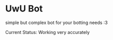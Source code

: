 # UwU Bot

simple but complex bot for your botting needs :3

Current Status: Working very accurately